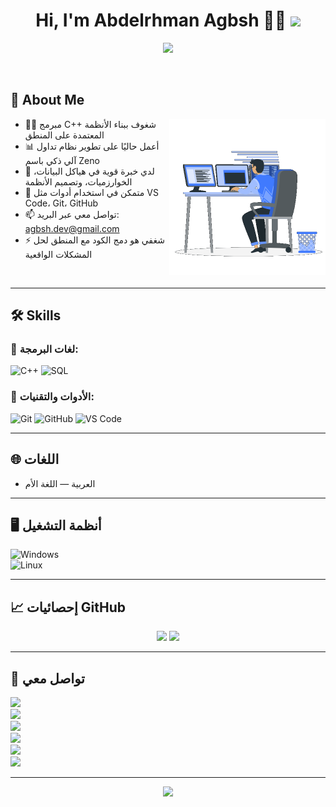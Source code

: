 <h1 align="center"><b>Hi, I'm Abdelrhman Agbsh 👨‍💻</b> <img src="https://media.giphy.com/media/hvRJCLFzcasrR4ia7z/giphy.gif" width="35"></h1>

<p align="center">
  <a href="https://github.com/DenverCoder1/readme-typing-svg">
    <img src="https://readme-typing-svg.herokuapp.com?font=Time+New+Roman&color=cyan&size=25&center=true&vCenter=true&width=600&height=100&lines=C%2B%2B+Developer+and+Problem+Solver;Building+Smart+Trading+Systems;Passionate+about+Code+and+Logic;Always+Learning+New+Tech">
  </a>
</p>

<br>

## 🧠 About Me
<img align="right" src="https://github.com/0xAbdulKhalid/0xAbdulKhalid/raw/main/assets/mdImages/Right_Side.gif" width="250px">

- 👨‍💻 مبرمج C++ شغوف ببناء الأنظمة المعتمدة على المنطق  
- 📊 أعمل حاليًا على تطوير نظام تداول آلي ذكي باسم Zeno  
- 🧠 لدي خبرة قوية في هياكل البيانات، الخوارزميات، وتصميم الأنظمة  
- 🔧 متمكن في استخدام أدوات مثل VS Code، Git، GitHub  
- 📫 تواصل معي عبر البريد: agbsh.dev@gmail.com  
- ⚡ شغفي هو دمج الكود مع المنطق لحل المشكلات الواقعية  

<br clear="both"/>

---

## 🛠 Skills

### 🧩 لغات البرمجة:
![C++](https://img.shields.io/badge/C++-%2300599C.svg?style=for-the-badge&logo=c%2B%2B&logoColor=white)
![SQL](https://img.shields.io/badge/SQL-%2300C7B7.svg?style=for-the-badge&logo=sqlite&logoColor=white)

### 🧰 الأدوات والتقنيات:
![Git](https://img.shields.io/badge/Git-%23F05033.svg?style=for-the-badge&logo=git&logoColor=white)
![GitHub](https://img.shields.io/badge/GitHub-%23121011.svg?style=for-the-badge&logo=github&logoColor=white)
![VS Code](https://img.shields.io/badge/VSCode-%23007ACC.svg?style=for-the-badge&logo=visual-studio-code&logoColor=white)

---

## 🌐 اللغات

- العربية — اللغة الأم  

---

## 🖥 أنظمة التشغيل

![Windows](https://img.shields.io/badge/Windows-0078D6?style=for-the-badge&logo=windows&logoColor=white)  
![Linux](https://img.shields.io/badge/Linux-FCC624?style=for-the-badge&logo=linux&logoColor=black)

---

## 📈 إحصائيات GitHub

<div align="center">
  <img src="https://github-readme-stats.vercel.app/api?username=AbdelrhmanAgbsh&show_icons=true&count_private=true&theme=tokyonight" width="450" />
  <img src="https://github-readme-stats.vercel.app/api/top-langs/?username=AbdelrhmanAgbsh&layout=compact&theme=tokyonight" width="375" />
</div>

---

## 🤝 تواصل معي

<div align="left">

<a href="mailto:agbsh.dev@gmail.com"><img src="https://img.shields.io/badge/Gmail-agbsh.dev-%23EA4335.svg?style=for-the-badge&logo=gmail&logoColor=white"></a>  
<a href="https://github.com/AbdelrhmanAgbsh"><img src="https://img.shields.io/badge/GitHub-AbdelrhmanAgbsh-%23121011.svg?style=for-the-badge&logo=github&logoColor=white"></a>  
<a href="https://linkedin.com/in/your-link"><img src="https://img.shields.io/badge/LinkedIn-YourName-%230077B5.svg?style=for-the-badge&logo=linkedin&logoColor=white"></a>  
<a href="https://t.me/yourTelegram"><img src="https://img.shields.io/badge/Telegram-@YourTelegram-%2300acee.svg?style=for-the-badge&logo=telegram&logoColor=white"></a>  
<a href="https://facebook.com/yourFacebook"><img src="https://img.shields.io/badge/Facebook-YourName-%231877F2.svg?style=for-the-badge&logo=facebook&logoColor=white"></a>  
<a href="https://instagram.com/yourInstagram"><img src="https://img.shields.io/badge/Instagram-@yourInstagram-%23E4405F.svg?style=for-the-badge&logo=instagram&logoColor=white"></a>

</div>

---

<p align="center">
  <img src="https://user-images.githubusercontent.com/73097560/115834477-dbab4500-a447-11eb-908a-139a6edaec5c.gif" />
</p>
